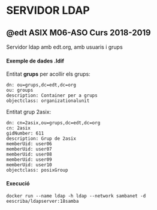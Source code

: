 # SERVIDOR LDAP


## @edt ASIX M06-ASO Curs 2018-2019

Servidor ldap amb edt.org, amb usuaris i grups


#### Exemple de dades .ldif

Entitat **grups** per acollir els grups:
```
dn: ou=grups,dc=edt,dc=org
ou: groups
description: Container per a grups
objectclass: organizationalunit
```

Entitat grup 2asix:
```
dn: cn=2asix,ou=grups,dc=edt,dc=org
cn: 2asix
gidNumber: 611
description: Grup de 2asix
memberUid: user06
memberUid: user07
memberUid: user08
memberUid: user09
memberUid: user10
objectclass: posixGroup
```


#### Execució

```
docker run --name ldap -h ldap --network sambanet -d eescriba/ldapserver:18samba

```

